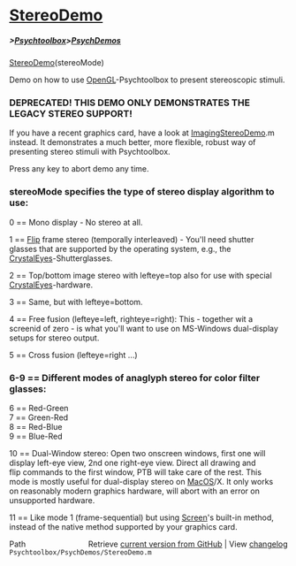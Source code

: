 # [StereoDemo](StereoDemo)
##### >[Psychtoolbox](Psychtoolbox)>[PsychDemos](PsychDemos)

[StereoDemo](StereoDemo)(stereoMode)  
  
Demo on how to use [OpenGL](OpenGL)-Psychtoolbox to present stereoscopic stimuli.  
  
### DEPRECATED! THIS DEMO ONLY DEMONSTRATES THE LEGACY STEREO SUPPORT!  
If you have a recent graphics card, have a look at [ImagingStereoDemo](ImagingStereoDemo).m  
instead. It demonstrates a much better, more flexible, robust way of  
presenting stereo stimuli with Psychtoolbox.  
  
  
Press any key to abort demo any time.  
  
### stereoMode specifies the type of stereo display algorithm to use:  
  
0 == Mono display - No stereo at all.  
  
1 == [Flip](Flip) frame stereo (temporally interleaved) - You'll need shutter  
glasses that are supported by the operating system, e.g., the  
[CrystalEyes](CrystalEyes)-Shutterglasses.  
  
2 == Top/bottom image stereo with lefteye=top also for use with special  
[CrystalEyes](CrystalEyes)-hardware.  
  
3 == Same, but with lefteye=bottom.  
  
4 == Free fusion (lefteye=left, righteye=right): This - together wit a  
screenid of zero - is what you'll want to use on MS-Windows dual-display  
setups for stereo output.  
  
5 == Cross fusion (lefteye=right ...)  
  
### 6-9 == Different modes of anaglyph stereo for color filter glasses:  
  
6 == Red-Green  
7 == Green-Red  
8 == Red-Blue  
9 == Blue-Red  
  
10 == Dual-Window stereo: Open two onscreen windows, first one will  
display left-eye view, 2nd one right-eye view. Direct all drawing and  
flip commands to the first window, PTB will take care of the rest. This  
mode is mostly useful for dual-display stereo on [MacOS](MacOS)/X. It only works  
on reasonably modern graphics hardware, will abort with an error on  
unsupported hardware.  
  
11 == Like mode 1 (frame-sequential) but using [Screen](Screen)'s built-in method,  
instead of the native method supported by your graphics card.  
  




<div class="code_header" style="text-align:right;">
  <span style="float:left;">Path&nbsp;&nbsp;</span> <span class="counter">Retrieve <a href=
  "https://raw.github.com/Psychtoolbox-3/Psychtoolbox-3/beta/Psychtoolbox/PsychDemos/StereoDemo.m">current version from GitHub</a> | View <a href=
  "https://github.com/Psychtoolbox-3/Psychtoolbox-3/commits/beta/Psychtoolbox/PsychDemos/StereoDemo.m">changelog</a></span>
</div>
<div class="code">
  <code>Psychtoolbox/PsychDemos/StereoDemo.m</code>
</div>

